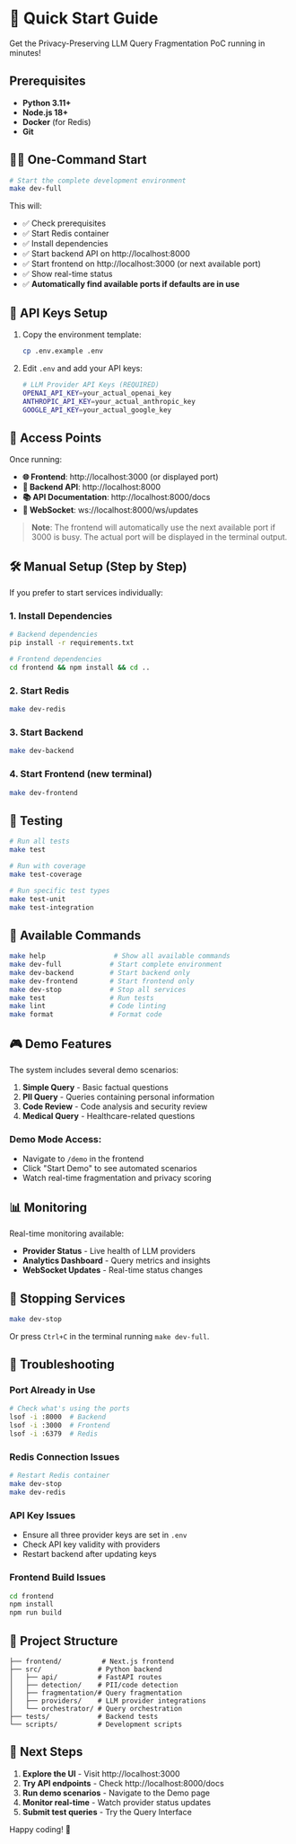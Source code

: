 # 🚀 Quick Start Guide

Get the Privacy-Preserving LLM Query Fragmentation PoC running in minutes!

## Prerequisites

- **Python 3.11+**
- **Node.js 18+** 
- **Docker** (for Redis)
- **Git**

## 🏃‍♂️ One-Command Start

```bash
# Start the complete development environment
make dev-full
```

This will:
- ✅ Check prerequisites
- ✅ Start Redis container
- ✅ Install dependencies
- ✅ Start backend API on http://localhost:8000
- ✅ Start frontend on http://localhost:3000 (or next available port)
- ✅ Show real-time status
- ✅ **Automatically find available ports if defaults are in use**

## 📝 API Keys Setup

1. Copy the environment template:
   ```bash
   cp .env.example .env
   ```

2. Edit `.env` and add your API keys:
   ```bash
   # LLM Provider API Keys (REQUIRED)
   OPENAI_API_KEY=your_actual_openai_key
   ANTHROPIC_API_KEY=your_actual_anthropic_key  
   GOOGLE_API_KEY=your_actual_google_key
   ```

## 🎯 Access Points

Once running:

- **🌐 Frontend**: http://localhost:3000 (or displayed port)
- **🔧 Backend API**: http://localhost:8000
- **📚 API Documentation**: http://localhost:8000/docs
- **🔄 WebSocket**: ws://localhost:8000/ws/updates

> **Note**: The frontend will automatically use the next available port if 3000 is busy. The actual port will be displayed in the terminal output.

## 🛠️ Manual Setup (Step by Step)

If you prefer to start services individually:

### 1. Install Dependencies
```bash
# Backend dependencies
pip install -r requirements.txt

# Frontend dependencies
cd frontend && npm install && cd ..
```

### 2. Start Redis
```bash
make dev-redis
```

### 3. Start Backend
```bash
make dev-backend
```

### 4. Start Frontend (new terminal)
```bash
make dev-frontend
```

## 🧪 Testing

```bash
# Run all tests
make test

# Run with coverage
make test-coverage

# Run specific test types
make test-unit
make test-integration
```

## 🔧 Available Commands

```bash
make help                 # Show all available commands
make dev-full            # Start complete environment
make dev-backend         # Start backend only
make dev-frontend        # Start frontend only
make dev-stop            # Stop all services
make test                # Run tests
make lint                # Code linting
make format              # Format code
```

## 🎮 Demo Features

The system includes several demo scenarios:

1. **Simple Query** - Basic factual questions
2. **PII Query** - Queries containing personal information
3. **Code Review** - Code analysis and security review
4. **Medical Query** - Healthcare-related questions

### Demo Mode Access:
- Navigate to `/demo` in the frontend
- Click "Start Demo" to see automated scenarios
- Watch real-time fragmentation and privacy scoring

## 📊 Monitoring

Real-time monitoring available:

- **Provider Status** - Live health of LLM providers
- **Analytics Dashboard** - Query metrics and insights
- **WebSocket Updates** - Real-time status changes

## 🛑 Stopping Services

```bash
make dev-stop
```

Or press `Ctrl+C` in the terminal running `make dev-full`.

## 🐛 Troubleshooting

### Port Already in Use
```bash
# Check what's using the ports
lsof -i :8000  # Backend
lsof -i :3000  # Frontend
lsof -i :6379  # Redis
```

### Redis Connection Issues
```bash
# Restart Redis container
make dev-stop
make dev-redis
```

### API Key Issues
- Ensure all three provider keys are set in `.env`
- Check API key validity with providers
- Restart backend after updating keys

### Frontend Build Issues
```bash
cd frontend
npm install
npm run build
```

## 📁 Project Structure

```
├── frontend/          # Next.js frontend
├── src/              # Python backend
│   ├── api/          # FastAPI routes
│   ├── detection/    # PII/code detection
│   ├── fragmentation/# Query fragmentation
│   ├── providers/    # LLM provider integrations
│   └── orchestrator/ # Query orchestration
├── tests/            # Backend tests
└── scripts/          # Development scripts
```

## 🎉 Next Steps

1. **Explore the UI** - Visit http://localhost:3000
2. **Try API endpoints** - Check http://localhost:8000/docs
3. **Run demo scenarios** - Navigate to the Demo page
4. **Monitor real-time** - Watch provider status updates
5. **Submit test queries** - Try the Query Interface

Happy coding! 🚀